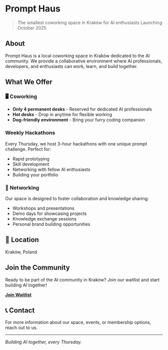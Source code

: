 # Prompt Haus

> The smallest coworking space in Kraków for AI enthusiasts
> Launching October 2025

## About

Prompt Haus is a local coworking space in Kraków dedicated to the AI community. We provide a collaborative environment where AI professionals, developers, and enthusiasts can work, learn, and build together.

## What We Offer

### 🖥️ Coworking
- **Only 4 permanent desks** - Reserved for dedicated AI professionals
- **Hot desks** - Drop in anytime for flexible working
- **Dog-friendly environment** - Bring your furry coding companion

### Weekly Hackathons
Every Thursday, we host 3-hour hackathons with one unique prompt challenge. Perfect for:
- Rapid prototyping
- Skill development
- Networking with fellow AI enthusiasts
- Building your portfolio

### 🤝 Networking
Our space is designed to foster collaboration and knowledge sharing:
- Workshops and presentations
- Demo days for showcasing projects
- Knowledge exchange sessions
- Personal brand building opportunities

## 📍 Location
Kraków, Poland

## Join the Community

Ready to be part of the AI community in Kraków? Join our waitlist and start building AI together!

[**Join Waitlist**](#https://docs.google.com/forms/d/e/1FAIpQLSek9y07jEWQJHLqc4bfYZ2tGkZXRW2hmjuw3oKF3ZNn-gz9Cw/viewform)

## 📞 Contact

For more information about our space, events, or membership options, reach out to us.

---

*Building AI together, every Thursday.*

